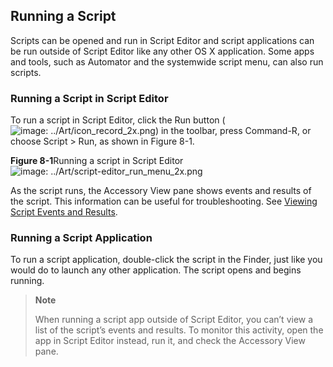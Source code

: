 <a id="//apple_ref/doc/uid/TP40016239-CH14"></a><a id="//apple_ref/doc/uid/TP40016239-CH14-SW1"></a>

## Running a Script

Scripts can be opened and run in Script Editor and script applications can be run outside of Script Editor like any other OS X application. Some apps and tools, such as Automator and the systemwide script menu, can also run scripts.

<a id="//apple_ref/doc/uid/TP40016239-CH14-SW2"></a>

### Running a Script in Script Editor

To run a script in Script Editor, click the Run button (![image: ../Art/icon_record_2x.png](https://developer.apple.com/library/archive/mac-automation-scripting-guide/Art/icon_record_2x.png)) in the toolbar, press Command-R, or choose Script > Run, as shown in Figure 8-1.

<a id="//apple_ref/doc/uid/TP40016239-CH14-SW3"></a>
**Figure 8-1**Running a script in Script Editor
![image: ../Art/script-editor_run_menu_2x.png](https://developer.apple.com/library/archive/mac-automation-scripting-guide/Art/script-editor_run_menu_2x.png)

As the script runs, the Accessory View pane shows events and results of the script. This information can be useful for troubleshooting. See [Viewing Script Events and Results](https://developer.apple.com/library/archive/mac-automation-scripting-guide/GettoKnowScriptEditor.md#//apple_ref/doc/uid/TP40016239-CH5-SW6).

<a id="//apple_ref/doc/uid/TP40016239-CH14-SW4"></a>

### Running a Script Application

To run a script application, double-click the script in the Finder, just like you would do to launch any other application. The script opens and begins running.

> **Note**
>
>
> When running a script app outside of Script Editor, you can’t view a list of the script’s events and results. To monitor this activity, open the app in Script Editor instead, run it, and check the Accessory View pane.

